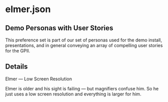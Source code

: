 # elmer.json

## Demo Personas with User Stories

This preference set is part of our set of personas used for the demo install,
presentations, and in general conveying an array of compelling user stories for
the GPII.

## Details

Elmer  — Low Screen Resolution

Elmer is older and his sight is failing — but magnifiers confuse him.  So he just uses a low screen resolution and everything is larger for him.
